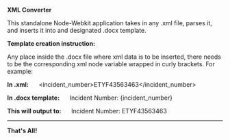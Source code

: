 **XML Converter**

This standalone Node-Webkit application takes in any .xml file, parses it, and inserts it into and designated .docx template.

**Template creation instruction:**

Any place inside the .docx file where xml data is to be inserted, there needs to be the corresponding xml node variable wrapped in curly brackets.  For example:

**In .xml:** &nbsp;&nbsp;&nbsp;&nbsp;  <incident_number>ETYF43563463</incident_number>

**In .docx template:** &nbsp;&nbsp;&nbsp;&nbsp; Incident Number: {incident_number}

**This will output to:**  &nbsp;&nbsp;&nbsp;&nbsp;  Incident Number: ETYF43563463


------------


**That's All!**
